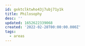 ```yaml
---
id: gxktclktwho43j7ubj71y1k
title: Philosophy
desc: ''
updated: 1652622339068
created: '2022-02-28T00:00:00.000Z'
tags:
  - areas
---
```


